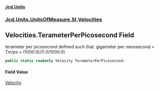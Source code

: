 #### [Jcd.Units](index 'index')
### [Jcd.Units.UnitsOfMeasure.SI](Jcd.Units.UnitsOfMeasure.SI 'Jcd.Units.UnitsOfMeasure.SI').[Velocities](Velocities 'Jcd.Units.UnitsOfMeasure.SI.Velocities')

## Velocities.TerameterPerPicosecond Field

terameter per picosecond defined such that: gigameter per nanosecond = Tm/ps × (1000.0)/(1.0/1000.0).

```csharp
public static readonly Velocity TerameterPerPicosecond;
```

#### Field Value
[Velocity](Velocity 'Jcd.Units.UnitTypes.Velocity')